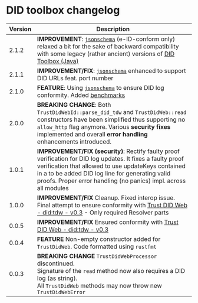 # DID toolbox changelog

| Version | Description                                                                                                                                                                                                                                                                                |
|---------|--------------------------------------------------------------------------------------------------------------------------------------------------------------------------------------------------------------------------------------------------------------------------------------------|
| 2.1.2   | **IMPROVEMENT**: [`jsonschema`](src/embed/jsonschema) (e-ID-conform only) relaxed a bit for the sake of backward compatibility with some legacy (rather ancient) versions of [DID Toolbox (Java)](https://github.com/swiyu-admin-ch/didtoolbox-java)                                       |
| 2.1.1   | **IMPROVEMENT/FIX**: [`jsonschema`](src/embed/jsonschema) enhanced to support DID URLs feat. port number                                                                                                                                                                                   |
| 2.1.0   | **FEATURE**: Using [`jsonschema`](src/embed/jsonschema) to ensure DID log conformity. Added [benchmarks](https://htmlpreview.github.io/?https://raw.githubusercontent.com/swiyu-admin-ch/didtoolbox/main/criterion/report/index.html)                                                      |
| 2.0.0   | **BREAKING CHANGE**: Both `TrustDidWebId::parse_did_tdw` and `TrustDidWeb::read` constructors have been simplified thus supporting no `allow_http` flag anymore. Various **security fixes** implemented and overall **error handling** enhancements introduced.                            |
| 1.0.1   | **IMPROVEMENT/FIX (security)**: Rectify faulty proof verification for DID log updates. It fixes a faulty proof verification that allowed to use updateKeys contained in a to be added DID log line for generating valid proofs. Proper error handling (no panics) impl. across all modules |
| 1.0.0   | **IMPROVEMENT/FIX** Cleanup. Fixed interop issue. Final attempt to ensure conformity with [Trust DID Web - did:tdw - v0.3](https://identity.foundation/trustdidweb/v0.3/) - Only required Resolver parts                                                                                   |
| 0.0.5   | **IMPROVEMENT/FIX** Ensured conformity with [Trust DID Web - did:tdw - v0.3](https://identity.foundation/trustdidweb/v0.3/)                                                                                                                                                                |
| 0.0.4   | **FEATURE** Non-empty constructor added for `TrustDidWeb`. Code formatted using `rustfmt`                                                                                                                                                                                                  |
| 0.0.3   | **BREAKING CHANGE** `TrustDidWebProcessor` discontinued. <br/>Signature of the `read` method now also requires a DID log (as string).<br/> All `TrustDidWeb` methods may now throw new `TrustDidWebError`                                                                                  |

